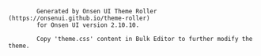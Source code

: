 
            Generated by Onsen UI Theme Roller (https://onsenui.github.io/theme-roller)
            for Onsen UI version 2.10.10.

            Copy 'theme.css' content in Bulk Editor to further modify the theme.